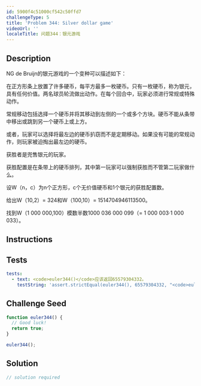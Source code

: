 ```yaml
---
id: 5900f4c51000cf542c50ffd7
challengeType: 5
title: 'Problem 344: Silver dollar game'
videoUrl: ''
localeTitle: 问题344：银元游戏
---
```


## Description
<section id="description"> NG de Bruijn的银元游戏的一个变种可以描述如下： <p>在正方形条上放置了许多硬币，每平方最多一枚硬币。只有一枚硬币，称为银元，具有任何价值。两名球员轮流做出动作。在每个回合中，玩家必须进行常规或特殊动作。 </p><p>常规移动包括选择一个硬币并将其移动到左侧的一个或多个方块。硬币不能从条带中移出或跳到另一个硬币上或上方。 </p><p>或者，玩家可以选择将最左边的硬币扒窃而不是定期移动。如果没有可能的常规动作，则玩家被迫掏出最左边的硬币。 </p><p>获胜者是兜售银元的玩家。 </p><p>获胜配置是在条带上的硬币排列，其中第一玩家可以强制获胜而不管第二玩家做什么。 </p><p>设W（n，c）为n个正方形，c个无价值硬币和1个银元的获胜配置数。 </p><p>给出W（10,2）= 324和W（100,10）= 1514704946113500。 </p><p>找到W（1 000 000,100）模数半数1000 036 000 099（= 1 000 003·1 000 033）。 </p></section>

## Instructions
<section id="instructions">
</section>

## Tests
<section id='tests'>

```yml
tests:
  - text: <code>euler344()</code>应该返回65579304332。
    testString: 'assert.strictEqual(euler344(), 65579304332, "<code>euler344()</code> should return 65579304332.");'

```

</section>

## Challenge Seed
<section id='challengeSeed'>

<div id='js-seed'>

```js
function euler344() {
  // Good luck!
  return true;
}

euler344();

```

</div>



</section>

## Solution
<section id='solution'>

```js
// solution required
```
</section>
